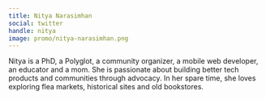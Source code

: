 ```yaml
---
title: Nitya Narasimhan
social: twitter
handle: nitya
image: promo/nitya-narasimhan.png
---
```


Nitya is a PhD, a Polyglot, a community organizer, a mobile web developer, an educator and a mom. She is passionate about building better tech products and communities through advocacy. In her spare time, she loves exploring flea markets, historical sites and old bookstores.
